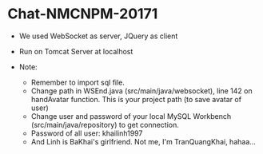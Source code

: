 # Chat-NMCNPM-20171

- We used WebSocket as server, JQuery as client
- Run on Tomcat Server at localhost

- Note: 
	+ Remember to import sql file.
	+ Change path in WSEnd.java (src/main/java/websocket), line 142 on handAvatar function. This is your project path (to save avatar of user)
	+ Change user and password of your local MySQL Workbench (src/main/java/repository) to get connection.
	+ Password of all user: khailinh1997
	+ And Linh is BaKhai's girlfriend. Not me, I'm TranQuangKhai, hahaa...

